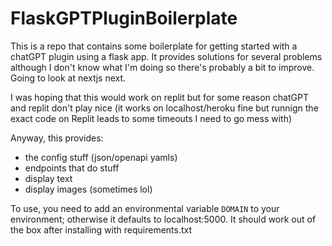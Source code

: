 # FlaskGPTPluginBoilerplate

This is a repo that contains some boilerplate for getting started with a chatGPT plugin using a flask app. It provides solutions for several problems although I don't know what I'm doing so there's probably a bit to improve. Going to look at nextjs next.

I was hoping that this would work on replit but for some reason chatGPT and replit don't play nice (it works on localhost/heroku fine but runnign the exact code on Replit leads to some timeouts I need to go mess with)

Anyway, this provides:

- the config stuff (json/openapi yamls)
- endpoints that do stuff
- display text
- display images (sometimes lol)

To use, you need to add an environmental variable `DOMAIN` to your environment; otherwise it defaults to localhost:5000. It should work out of the box after installing with requirements.txt
